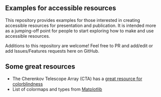## Examples for accessible resources
This repository provides examples for those interested in creating accessible resources for presentation and publication. It is intended more as a jumping-off point for people to start exploring how to make and use accessible resources.

Additions to this repository are welcome! Feel free to PR and add/edit or add Issues/Features requests here on GitHub.

## Some great resources
* The Cherenkov Telescope Array (CTA) has a [great resource for colorblindness](https://www.cta-observatory.org/wp-content/uploads/2021/02/CTA_ColourBlindnessBestPractices.pdf)
* List of colormaps and types from [Matplotlib](https://matplotlib.org/stable/tutorials/colors/colormaps.html)